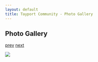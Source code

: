 ```yaml
---
layout: default
title: Tayport Community - Photo Gallery
---
```

## Photo Gallery

[prev](http://tayport.org.uk/photo/361) [next](http://tayport.org.uk/photo/363)

![ ](http://tayport.org.uk/media/362.jpg " ")

